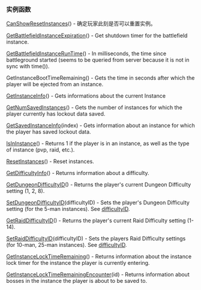 ### 实例函数

[CanShowResetInstances](https://wow.gamepedia.com/API_CanShowResetInstances)\(\) - 确定玩家此刻是否可以重置实例。

[GetBattlefieldInstanceExpiration](https://wow.gamepedia.com/API_GetBattlefieldInstanceExpiration)\(\) - Get shutdown timer for the battlefield instance.

[GetBattlefieldInstanceRunTime](https://wow.gamepedia.com/API_GetBattlefieldInstanceRunTime)\(\) - In milliseconds, the time since battleground started \(seems to be queried from server because it is not in sync with time\(\)\).

GetInstanceBootTimeRemaining\(\) - Gets the time in seconds after which the player will be ejected from an instance.

[GetInstanceInfo](https://wow.gamepedia.com/API_GetInstanceInfo)\(\) - Gets informations about the current Instance

[GetNumSavedInstances](https://wow.gamepedia.com/API_GetNumSavedInstances)\(\) - Gets the number of instances for which the player currently has lockout data saved.

[GetSavedInstanceInfo](https://wow.gamepedia.com/API_GetSavedInstanceInfo)\(index\) - Gets information about an instance for which the player has saved lockout data.

[IsInInstance](https://wow.gamepedia.com/API_IsInInstance)\(\) - Returns 1 if the player is in an instance, as well as the type of instance \(pvp, raid, etc.\).

[ResetInstances](https://wow.gamepedia.com/API_ResetInstances)\(\) - Reset instances.

[GetDifficultyInfo](https://wow.gamepedia.com/API_GetDifficultyInfo)\(\) - Returns information about a difficulty.

[GetDungeonDifficultyID](https://wow.gamepedia.com/API_GetDungeonDifficultyID)\(\) - Returns the player's current Dungeon Difficulty setting \(1, 2, 8\).

[SetDungeonDifficultyID](https://wow.gamepedia.com/API_SetDungeonDifficultyID)\(difficultyID\) - Sets the player's Dungeon Difficulty setting \(for the 5-man instances\). See [difficultyID](https://wow.gamepedia.com/DifficultyID).

[GetRaidDifficultyID](https://wow.gamepedia.com/API_GetRaidDifficultyID)\(\) - Returns the player's current Raid Difficulty setting \(1-14\).

[SetRaidDifficultyID](https://wow.gamepedia.com/API_SetRaidDifficultyID)\(difficultyID\) - Sets the players Raid Difficulty settings \(for 10-man, 25-man instances\). See [difficultyID](https://wow.gamepedia.com/DifficultyID).

[GetInstanceLockTimeRemaining](https://wow.gamepedia.com/API_GetInstanceLockTimeRemaining)\(\) - Returns information about the instance lock timer for the instance the player is currently entering.

[GetInstanceLockTimeRemainingEncounter](https://wow.gamepedia.com/API_GetInstanceLockTimeRemainingEncounter)\(id\) - Returns information about bosses in the instance the player is about to be saved to.



